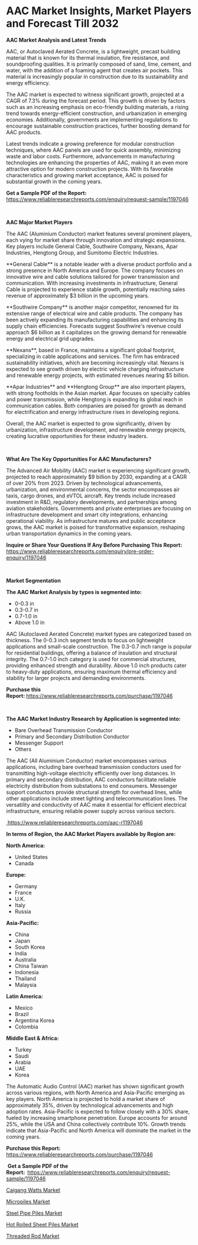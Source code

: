 <p><h1>AAC Market Insights, Market Players and Forecast Till 2032</h1></p><p><strong>AAC Market Analysis and Latest Trends</strong></p>
<p><p>AAC, or Autoclaved Aerated Concrete, is a lightweight, precast building material that is known for its thermal insulation, fire resistance, and soundproofing qualities. It is primarily composed of sand, lime, cement, and water, with the addition of a foaming agent that creates air pockets. This material is increasingly popular in construction due to its sustainability and energy efficiency.</p><p>The AAC market is expected to witness significant growth, projected at a CAGR of 7.3% during the forecast period. This growth is driven by factors such as an increasing emphasis on eco-friendly building materials, a rising trend towards energy-efficient construction, and urbanization in emerging economies. Additionally, governments are implementing regulations to encourage sustainable construction practices, further boosting demand for AAC products.</p><p>Latest trends indicate a growing preference for modular construction techniques, where AAC panels are used for quick assembly, minimizing waste and labor costs. Furthermore, advancements in manufacturing technologies are enhancing the properties of AAC, making it an even more attractive option for modern construction projects. With its favorable characteristics and growing market acceptance, AAC is poised for substantial growth in the coming years.</p></p>
<p><strong>Get a Sample PDF of the Report:&nbsp;</strong> <a href="https://www.reliableresearchreports.com/enquiry/request-sample/1197046?utm_campaign=10&utm_medium=2&utm_source=Github&utm_content=ia&utm_term=01042025&utm_id=aac">https://www.reliableresearchreports.com/enquiry/request-sample/1197046</a></p>
<p>&nbsp;</p>
<p><strong>AAC Major Market Players</strong></p>
<p><p>The AAC (Aluminium Conductor) market features several prominent players, each vying for market share through innovation and strategic expansions. Key players include General Cable, Southwire Company, Nexans, Apar Industries, Hengtong Group, and Sumitomo Electric Industries.</p><p>**General Cable** is a notable leader with a diverse product portfolio and a strong presence in North America and Europe. The company focuses on innovative wire and cable solutions tailored for power transmission and communication. With increasing investments in infrastructure, General Cable is projected to experience stable growth, potentially reaching sales revenue of approximately $3 billion in the upcoming years.</p><p>**Southwire Company** is another major competitor, renowned for its extensive range of electrical wire and cable products. The company has been actively expanding its manufacturing capabilities and enhancing its supply chain efficiencies. Forecasts suggest Southwire's revenue could approach $6 billion as it capitalizes on the growing demand for renewable energy and electrical grid upgrades.</p><p>**Nexans**, based in France, maintains a significant global footprint, specializing in cable applications and services. The firm has embraced sustainability initiatives, which are becoming increasingly vital. Nexans is expected to see growth driven by electric vehicle charging infrastructure and renewable energy projects, with estimated revenues nearing $5 billion.</p><p>**Apar Industries** and **Hengtong Group** are also important players, with strong footholds in the Asian market. Apar focuses on specialty cables and power transmission, while Hengtong is expanding its global reach in communication cables. Both companies are poised for growth as demand for electrification and energy infrastructure rises in developing regions.</p><p>Overall, the AAC market is expected to grow significantly, driven by urbanization, infrastructure development, and renewable energy projects, creating lucrative opportunities for these industry leaders.</p></p>
<p>&nbsp;</p>
<p><strong>What Are The Key Opportunities For AAC Manufacturers?</strong></p>
<p><p>The Advanced Air Mobility (AAC) market is experiencing significant growth, projected to reach approximately $9 billion by 2030, expanding at a CAGR of over 20% from 2023. Driven by technological advancements, urbanization, and environmental concerns, the sector encompasses air taxis, cargo drones, and eVTOL aircraft. Key trends include increased investment in R&D, regulatory developments, and partnerships among aviation stakeholders. Governments and private enterprises are focusing on infrastructure development and smart city integrations, enhancing operational viability. As infrastructure matures and public acceptance grows, the AAC market is poised for transformative expansion, reshaping urban transportation dynamics in the coming years.</p></p>
<p><strong>Inquire or Share Your Questions If Any Before Purchasing This Report:</strong> <a href="https://www.reliableresearchreports.com/enquiry/pre-order-enquiry/1197046?utm_campaign=10&utm_medium=2&utm_source=Github&utm_content=ia&utm_term=01042025&utm_id=aac">https://www.reliableresearchreports.com/enquiry/pre-order-enquiry/1197046</a></p>
<p>&nbsp;</p>
<p><strong>Market Segmentation</strong></p>
<p><strong>The AAC Market Analysis by types is segmented into:</strong></p>
<p><ul><li>0-0.3 in</li><li>0.3-0.7 in</li><li>0.7-1.0 in</li><li>Above 1.0 in</li></ul></p>
<p><p>AAC (Autoclaved Aerated Concrete) market types are categorized based on thickness. The 0-0.3 inch segment tends to focus on lightweight applications and small-scale construction. The 0.3-0.7 inch range is popular for residential buildings, offering a balance of insulation and structural integrity. The 0.7-1.0 inch category is used for commercial structures, providing enhanced strength and durability. Above 1.0 inch products cater to heavy-duty applications, ensuring maximum thermal efficiency and stability for larger projects and demanding environments.</p></p>
<p><strong>Purchase this Report:&nbsp;</strong><a href="https://www.reliableresearchreports.com/purchase/1197046?utm_campaign=10&utm_medium=2&utm_source=Github&utm_content=ia&utm_term=01042025&utm_id=aac">https://www.reliableresearchreports.com/purchase/1197046</a></p>
<p>&nbsp;</p>
<p><strong>The AAC Market Industry Research by Application is segmented into:</strong></p>
<p><ul><li>Bare Overhead Transmission Conductor</li><li>Primary and Secondary Distribution Conductor</li><li>Messenger Support</li><li>Others</li></ul></p>
<p><p>The AAC (All Aluminium Conductor) market encompasses various applications, including bare overhead transmission conductors used for transmitting high-voltage electricity efficiently over long distances. In primary and secondary distribution, AAC conductors facilitate reliable electricity distribution from substations to end consumers. Messenger support conductors provide structural strength for overhead lines, while other applications include street lighting and telecommunication lines. The versatility and conductivity of AAC make it essential for efficient electrical infrastructure, ensuring reliable power supply across various sectors.</p></p>
<p><a href="https://www.reliableresearchreports.com/aac-r1197046?utm_campaign=10&utm_medium=2&utm_source=Github&utm_content=ia&utm_term=01042025&utm_id=aac">&nbsp;https://www.reliableresearchreports.com/aac-r1197046</a></p>
<p><strong>In terms of Region, the AAC Market Players available by Region are:</strong></p>
<p>
    <p> <strong> North America: </strong>
        <ul>
            <li>United States</li>
            <li>Canada</li>
        </ul>
        </p> 
    <p> <strong> Europe: </strong>
        <ul>
            <li>Germany</li>
            <li>France</li>
            <li>U.K.</li>
            <li>Italy</li>
            <li>Russia</li>
        </ul>
        </p> 
    <p> <strong> Asia-Pacific: </strong>
        <ul>
            <li>China</li>
            <li>Japan</li>
            <li>South Korea</li>
            <li>India</li>
            <li>Australia</li>
            <li>China Taiwan</li>
            <li>Indonesia</li>
            <li>Thailand</li>
            <li>Malaysia</li>
        </ul>
        </p> 
    <p> <strong> Latin America: </strong>
        <ul>
            <li>Mexico</li>
            <li>Brazil</li>
            <li>Argentina Korea</li>
            <li>Colombia</li>
        </ul>
        </p> 
    <p> <strong> Middle East & Africa: </strong>
        <ul>
            <li>Turkey</li>
            <li>Saudi</li>
            <li>Arabia</li>
            <li>UAE</li>
            <li>Korea</li>
        </ul>
    </p>
    </p>
<p><p>The Automatic Audio Control (AAC) market has shown significant growth across various regions, with North America and Asia-Pacific emerging as key players. North America is projected to hold a market share of approximately 35%, driven by technological advancements and high adoption rates. Asia-Pacific is expected to follow closely with a 30% share, fueled by increasing smartphone penetration. Europe accounts for around 25%, while the USA and China collectively contribute 10%. Growth trends indicate that Asia-Pacific and North America will dominate the market in the coming years.</p></p>
<p><strong>Purchase this Report: </strong><a href="https://www.reliableresearchreports.com/purchase/1197046?utm_campaign=10&utm_medium=2&utm_source=Github&utm_content=ia&utm_term=01042025&utm_id=aac">https://www.reliableresearchreports.com/purchase/1197046</a></p>
<p>&nbsp;<strong>Get a Sample PDF of the Report:&nbsp;&nbsp;</strong><a href="https://www.reliableresearchreports.com/enquiry/request-sample/1197046?utm_campaign=10&utm_medium=2&utm_source=Github&utm_content=ia&utm_term=01042025&utm_id=aac">https://www.reliableresearchreports.com/enquiry/request-sample/1197046</a></p>
<p><strong></strong></p>
<p><p><a href="https://github.com/weisonmanych/Market-Research-Report-List-1/blob/main/caigang-watts-market.md?utm_campaign=10&utm_medium=2&utm_source=Github&utm_content=ia&utm_term=01042025&utm_id=aac">Caigang Watts Market</a></p><p><a href="https://github.com/rokiahgrendy/Market-Research-Report-List-1/blob/main/micropiles-market.md?utm_campaign=10&utm_medium=2&utm_source=Github&utm_content=ia&utm_term=01042025&utm_id=aac">Micropiles Market</a></p><p><a href="https://github.com/guzasbahsas/Market-Research-Report-List-1/blob/main/steel-pipe-piles-market.md?utm_campaign=10&utm_medium=2&utm_source=Github&utm_content=ia&utm_term=01042025&utm_id=aac">Steel Pipe Piles Market</a></p><p><a href="https://github.com/nagateyisu29/Market-Research-Report-List-1/blob/main/hot-rolled-sheet-piles-market.md?utm_campaign=10&utm_medium=2&utm_source=Github&utm_content=ia&utm_term=01042025&utm_id=aac">Hot Rolled Sheet Piles Market</a></p><p><a href="https://github.com/steegwajma22/Market-Research-Report-List-1/blob/main/threaded-rod-market.md?utm_campaign=10&utm_medium=2&utm_source=Github&utm_content=ia&utm_term=01042025&utm_id=aac">Threaded Rod Market</a></p></p>
